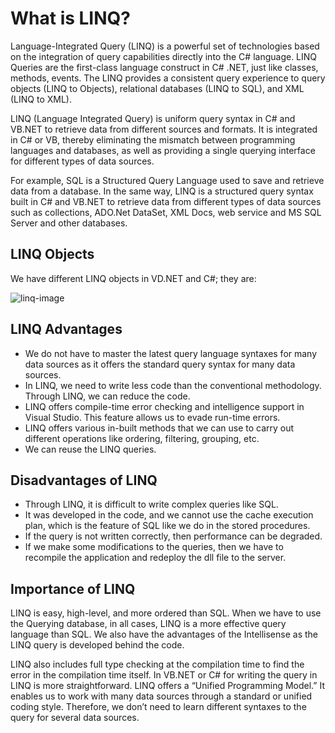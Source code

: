 # What is LINQ?
Language-Integrated Query (LINQ) is a powerful set of technologies based on the integration of query capabilities directly into the C# language. LINQ Queries are the first-class language construct in C# .NET, just like classes, methods, events. The LINQ provides a consistent query experience to query objects (LINQ to Objects), relational databases (LINQ to SQL), and XML (LINQ to XML).

LINQ (Language Integrated Query) is uniform query syntax in C# and VB.NET to retrieve data from different sources and formats. It is integrated in C# or VB, thereby eliminating the mismatch between programming languages and databases, as well as providing a single querying interface for different types of data sources.

For example, SQL is a Structured Query Language used to save and retrieve data from a database. In the same way, LINQ is a structured query syntax built in C# and VB.NET to retrieve data from different types of data sources such as collections, ADO.Net DataSet, XML Docs, web service and MS SQL Server and other databases.


## LINQ Objects

We have different LINQ objects in VD.NET and C#; they are:

![linq-image](https://user-images.githubusercontent.com/103368662/209776720-08fd9f6c-8abd-45c7-b066-1dc384d18506.png)

## LINQ Advantages

- We do not have to master the latest query language syntaxes for many data sources as it offers the standard query syntax for many data sources.
- In LINQ, we need to write less code than the conventional methodology. Through LINQ, we can reduce the code.
- LINQ offers compile-time error checking and intelligence support in Visual Studio. This feature allows us to evade run-time errors.
- LINQ offers various in-built methods that we can use to carry out different operations like ordering, filtering, grouping, etc.
- We can reuse the LINQ queries.

## Disadvantages of LINQ

- Through LINQ, it is difficult to write complex queries like SQL.
- It was developed in the code, and we cannot use the cache execution plan, which is the feature of SQL like we do in the stored procedures.
- If the query is not written correctly, then performance can be degraded.
- If we make some modifications to the queries, then we have to recompile the application and redeploy the dll file to the server.

## Importance of LINQ

LINQ is easy, high-level, and more ordered than SQL. When we have to use the Querying database, in all cases, LINQ is a more effective query language than SQL. We also have the advantages of the Intellisense as the LINQ query is developed behind the code. 

LINQ also includes full type checking at the compilation time to find the error in the compilation time itself. In VB.NET or C# for writing the query in LINQ is more straightforward. LINQ offers a “Unified Programming Model.” It enables us to work with many data sources through a standard or unified coding style. Therefore, we don’t need to learn different syntaxes to the query for several data sources.

